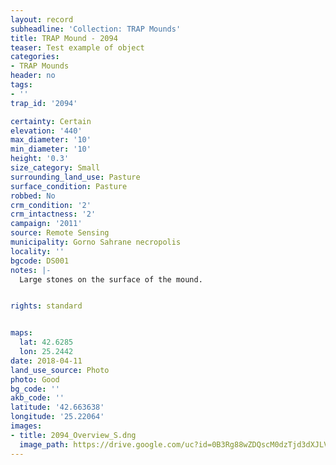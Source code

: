 ```yaml
---
layout: record
subheadline: 'Collection: TRAP Mounds'
title: TRAP Mound - 2094
teaser: Test example of object
categories:
- TRAP Mounds
header: no
tags:
- ''
trap_id: '2094'

certainty: Certain
elevation: '440'
max_diameter: '10'
min_diameter: '10'
height: '0.3'
size_category: Small
surrounding_land_use: Pasture
surface_condition: Pasture
robbed: No
crm_condition: '2'
crm_intactness: '2'
campaign: '2011'
source: Remote Sensing
municipality: Gorno Sahrane necropolis
locality: ''
bgcode: DS001
notes: |-
  Large stones on the surface of the mound.


rights: standard


maps:
  lat: 42.6285
  lon: 25.2442
date: 2018-04-11
land_use_source: Photo
photo: Good
bg_code: ''
akb_code: ''
latitude: '42.663638'
longitude: '25.22064'
images:
- title: 2094_Overview_S.dng
  image_path: https://drive.google.com/uc?id=0B3Rg88wZDQscM0dzTjd3dXJLV2s
---
```

